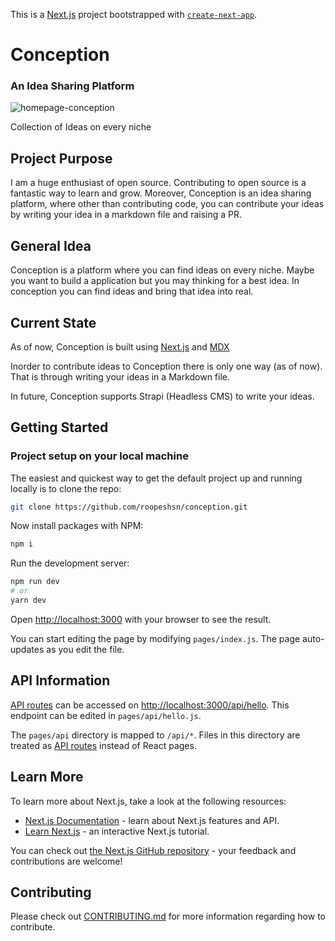 This is a [Next.js](https://nextjs.org/) project bootstrapped with [`create-next-app`](https://github.com/vercel/next.js/tree/canary/packages/create-next-app).

# Conception

### An Idea Sharing Platform

![homepage-conception](https://user-images.githubusercontent.com/70762571/167148564-eb66f324-e479-450b-a2e9-d699e77ab065.png)

Collection of Ideas on every niche

## Project Purpose

I am a huge enthusiast of open source. Contributing to open source is a fantastic way to learn and grow. Moreover, Conception is an idea sharing platform, where other than contributing code, you can contribute your ideas by writing your idea in a markdown file and raising a PR.

## General Idea

Conception is a platform where you can find ideas on every niche. Maybe you want to build a application but you may thinking for a best idea. In conception you can find ideas and bring that idea into real.

## Current State

As of now, Conception is built using [Next.js](https://nextjs.org/) and [MDX](https://mdxjs.com/)

Inorder to contribute ideas to Conception there is only one way (as of now). That is through writing your ideas in a Markdown file.

In future, Conception supports Strapi (Headless CMS) to write your ideas.

## Getting Started

### Project setup on your local machine

The easiest and quickest way to get the default project up and running locally is to clone the repo:

```bash
git clone https://github.com/roopeshsn/conception.git
```

Now install packages with NPM:

```bash
npm i
```

Run the development server:

```bash
npm run dev
# or
yarn dev
```

Open [http://localhost:3000](http://localhost:3000) with your browser to see the result.

You can start editing the page by modifying `pages/index.js`. The page auto-updates as you edit the file.

## API Information

[API routes](https://nextjs.org/docs/api-routes/introduction) can be accessed on [http://localhost:3000/api/hello](http://localhost:3000/api/hello). This endpoint can be edited in `pages/api/hello.js`.

The `pages/api` directory is mapped to `/api/*`. Files in this directory are treated as [API routes](https://nextjs.org/docs/api-routes/introduction) instead of React pages.

## Learn More

To learn more about Next.js, take a look at the following resources:

- [Next.js Documentation](https://nextjs.org/docs) - learn about Next.js features and API.
- [Learn Next.js](https://nextjs.org/learn) - an interactive Next.js tutorial.

You can check out [the Next.js GitHub repository](https://github.com/vercel/next.js/) - your feedback and contributions are welcome!

## Contributing

Please check out [CONTRIBUTING.md](CONTRIBUTING.md) for more information regarding how to contribute.

